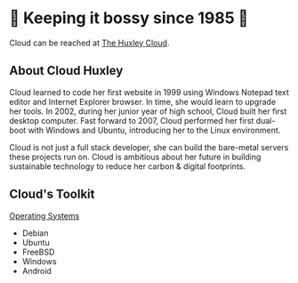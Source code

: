 # 🧚 Keeping it bossy since 1985 🤖
Cloud can be reached at [The Huxley Cloud](https://huxley.cloud/).

## About Cloud Huxley
Cloud learned to code her first website in 1999 using Windows Notepad text editor and Internet Explorer browser. In time, she would learn to upgrade her tools. In 2002, during her junior year of high school, Cloud built her first desktop computer. Fast forward to 2007, Cloud performed her first dual-boot with Windows and Ubuntu, introducing her to the Linux environment.

Cloud is not just a full stack developer, she can build the bare-metal servers these projects run on. Cloud is ambitious about her future in building sustainable technology to reduce her carbon & digital footprints.

## Cloud's Toolkit
<u>Operating Systems</u>
* Debian
* Ubuntu
* FreeBSD
* Windows
* Android
